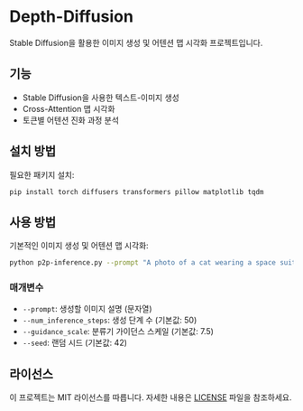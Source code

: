 # Depth-Diffusion

Stable Diffusion을 활용한 이미지 생성 및 어텐션 맵 시각화 프로젝트입니다.

## 기능

- Stable Diffusion을 사용한 텍스트-이미지 생성
- Cross-Attention 맵 시각화
- 토큰별 어텐션 진화 과정 분석

## 설치 방법

필요한 패키지 설치:

```bash
pip install torch diffusers transformers pillow matplotlib tqdm
```

## 사용 방법

기본적인 이미지 생성 및 어텐션 맵 시각화:

```bash
python p2p-inference.py --prompt "A photo of a cat wearing a space suit" --num_inference_steps 50 --guidance_scale 7.5
```

### 매개변수

- `--prompt`: 생성할 이미지 설명 (문자열)
- `--num_inference_steps`: 생성 단계 수 (기본값: 50)
- `--guidance_scale`: 분류기 가이던스 스케일 (기본값: 7.5)
- `--seed`: 랜덤 시드 (기본값: 42)

## 라이선스

이 프로젝트는 MIT 라이선스를 따릅니다. 자세한 내용은 [LICENSE](LICENSE) 파일을 참조하세요. 